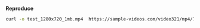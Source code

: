 **Reproduce**
```bash
curl -o test_1280x720_1mb.mp4  https://sample-videos.com/video321/mp4/720/big_buck_bunny_720p_1mb.mp4
```